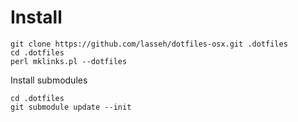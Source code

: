 # Install
```
git clone https://github.com/lasseh/dotfiles-osx.git .dotfiles
cd .dotfiles
perl mklinks.pl --dotfiles
```

Install submodules
```
cd .dotfiles
git submodule update --init
```
